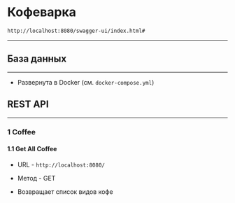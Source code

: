 # Кофеварка

    http://localhost:8080/swagger-ui/index.html#
---


## База данных

---
* Развернута в Docker (см. `docker-compose.yml`)


## REST API  

---
### 1 Coffee
#### 1.1 Get All Coffee
* URL - `http://localhost:8080/`


* Метод - GET


* Возвращает список видов кофе







